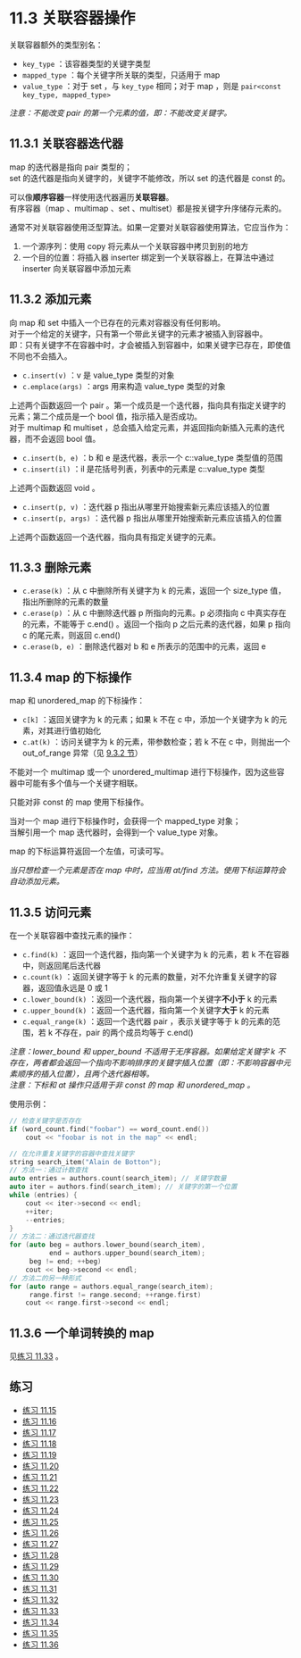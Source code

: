 # 11.3 关联容器操作

关联容器额外的类型别名：

* `key_type` ：该容器类型的关键字类型
* `mapped_type` ：每个关键字所关联的类型，只适用于 map
* `value_type` ：对于 set ，与 `key_type` 相同；对于 map ，则是 `pair<const key_type, mapped_type>`

*注意：不能改变 pair 的第一个元素的值，即：不能改变关键字。*

## 11.3.1 关联容器迭代器

map 的迭代器是指向 pair 类型的；  
set 的迭代器是指向关键字的，关键字不能修改，所以 set 的迭代器是 const 的。

可以像**顺序容器**一样使用迭代器遍历**关联容器**。  
有序容器（map 、multimap 、set 、multiset）都是按关键字升序储存元素的。

通常不对关联容器使用泛型算法。如果一定要对关联容器使用算法，它应当作为：

1. 一个源序列：使用 copy 将元素从一个关联容器中拷贝到别的地方
2. 一个目的位置：将插入器 inserter 绑定到一个关联容器上，在算法中通过 inserter 向关联容器中添加元素

## 11.3.2 添加元素

向 map 和 set 中插入一个已存在的元素对容器没有任何影响。  
对于一个给定的关键字，只有第一个带此关键字的元素才被插入到容器中。  
即：只有关键字不在容器中时，才会被插入到容器中，如果关键字已存在，即使值不同也不会插入。

* `c.insert(v)` ：v 是 value_type 类型的对象
* `c.emplace(args)` ：args 用来构造 value_type 类型的对象

上述两个函数返回一个 pair 。第一个成员是一个迭代器，指向具有指定关键字的元素；第二个成员是一个 bool 值，指示插入是否成功。  
对于 multimap 和 multiset ，总会插入给定元素，并返回指向新插入元素的迭代器，而不会返回 bool 值。

* `c.insert(b, e)` ：b 和 e 是迭代器，表示一个 c::value_type 类型值的范围
* `c.insert(il)` ：il 是花括号列表，列表中的元素是 c::value_type 类型

上述两个函数返回 void 。

* `c.insert(p, v)` ：迭代器 p 指出从哪里开始搜索新元素应该插入的位置
* `c.insert(p, args)` ：迭代器 p 指出从哪里开始搜索新元素应该插入的位置

上述两个函数返回一个迭代器，指向具有指定关键字的元素。

## 11.3.3 删除元素

* `c.erase(k)` ：从 c 中删除所有关键字为 k 的元素，返回一个 size_type 值，指出所删除的元素的数量
* `c.erase(p)` ：从 c 中删除迭代器 p 所指向的元素。p 必须指向 c 中真实存在的元素，不能等于 c.end() 。返回一个指向 p 之后元素的迭代器，如果 p 指向 c 的尾元素，则返回 c.end()
* `c.erase(b, e)` ：删除迭代器对 b 和 e 所表示的范围中的元素，返回 e

## 11.3.4 map 的下标操作

map 和 unordered_map 的下标操作：

* `c[k]` ：返回关键字为 k 的元素；如果 k 不在 c 中，添加一个关键字为 k 的元素，对其进行值初始化
* `c.at(k)` ：访问关键字为 k 的元素，带参数检查；若 k 不在 c 中，则抛出一个 out_of_range 异常（见 [9.3.2 节](../../Chapter9_%E9%A1%BA%E5%BA%8F%E5%AE%B9%E5%99%A8/note/note_9.3.md)）

不能对一个 multimap 或一个 unordered_multimap 进行下标操作，因为这些容器中可能有多个值与一个关键字相联。

只能对非 const 的 map 使用下标操作。

当对一个 map 进行下标操作时，会获得一个 mapped_type 对象；  
当解引用一个 map 迭代器时，会得到一个 value_type 对象。

map 的下标运算符返回一个左值，可读可写。

*当只想检查一个元素是否在 map 中时，应当用 at/find 方法。使用下标运算符会自动添加元素。*

## 11.3.5 访问元素

在一个关联容器中查找元素的操作：

* `c.find(k)` ：返回一个迭代器，指向第一个关键字为 k 的元素，若 k 不在容器中，则返回尾后迭代器
* `c.count(k)` ：返回关键字等于 k 的元素的数量，对不允许重复关键字的容器，返回值永远是 0 或 1
* `c.lower_bound(k)` ：返回一个迭代器，指向第一个关键字**不小于** k 的元素
* `c.upper_bound(k)` ：返回一个迭代器，指向第一个关键字**大于** k 的元素
* `c.equal_range(k)` ：返回一个迭代器 pair ，表示关键字等于 k 的元素的范围，若 k 不存在，pair 的两个成员均等于 c.end()

*注意：lower_bound 和 upper_bound 不适用于无序容器。如果给定关键字 k 不存在，两者都会返回一个指向不影响排序的关键字插入位置（即：不影响容器中元素顺序的插入位置），且两个迭代器相等。*  
*注意：下标和 at 操作只适用于非 const 的 map 和 unordered_map 。*

使用示例：

```cpp
// 检查关键字是否存在
if (word_count.find("foobar") == word_count.end())
    cout << "foobar is not in the map" << endl;

// 在允许重复关键字的容器中查找关键字
string search_item("Alain de Botton");
// 方法一：通过计数查找
auto entries = authors.count(search_item); // 关键字数量
auto iter = authors.find(search_item); // 关键字的第一个位置
while (entries) {
    cout << iter->second << endl;
    ++iter;
    --entries;
}
// 方法二：通过迭代器查找
for (auto beg = authors.lower_bound(search_item),
          end = authors.upper_bound(search_item);
     beg != end; ++beg)
    cout << beg->second << endl;
// 方法二的另一种形式
for (auto range = authors.equal_range(search_item);
     range.first != range.second; ++range.first)
    cout << range.first->second << endl;
```

## 11.3.6 一个单词转换的 map

见[练习 11.33](../src/quiz_11.33.cpp) 。

## 练习

* [练习 11.15](../src/quiz_11.15.md)
* [练习 11.16](../src/quiz_11.16.cpp)
* [练习 11.17](../src/quiz_11.17.md)
* [练习 11.18](../src/quiz_11.18.cpp)
* [练习 11.19](../src/quiz_11.19.cpp)
* [练习 11.20](../src/quiz_11.20.cpp)
* [练习 11.21](../src/quiz_11.21.md)
* [练习 11.22](../src/quiz_11.22.md)
* [练习 11.23](../src/quiz_11.23.cpp)
* [练习 11.24](../src/quiz_11.24.md)
* [练习 11.25](../src/quiz_11.25.md)
* [练习 11.26](../src/quiz_11.26.cpp)
* [练习 11.27](../src/quiz_11.27.md)
* [练习 11.28](../src/quiz_11.28.cpp)
* [练习 11.29](../src/quiz_11.29.md)
* [练习 11.30](../src/quiz_11.30.md)
* [练习 11.31](../src/quiz_11.31.cpp)
* [练习 11.32](../src/quiz_11.32.cpp)
* [练习 11.33](../src/quiz_11.33.cpp)
* [练习 11.34](../src/quiz_11.34.md)
* [练习 11.35](../src/quiz_11.35.md)
* [练习 11.36](../src/quiz_11.36.md)
